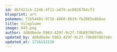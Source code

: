 ```yaml
---
id: dbf421cb-224b-4f11-a479-ac0826784cf3
blueprint: art
pokemon: f1b54401-9716-4860-8b19-fb2065e8b6ee
title: Vileplume
image: 045.png
author: 4d8d6ede-5963-429f-9c2f-74b897007e0c
updated_by: 4d8d6ede-5963-429f-9c2f-74b897007e0c
updated_at: 1716152216
---
```

